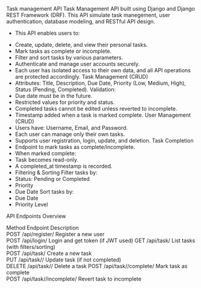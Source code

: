 Task management API
  Task Management API built using Django and Django REST Framework (DRF). This API simulate task manegement, user authentication, database modeling, and RESTful API design.
  * This API enables users to:
  - Create, update, delete, and view their personal tasks.
  - Mark tasks as complete or incomplete.
  - Filter and sort tasks by various parameters.
  - Authenticate and manage user accounts securely.
  - Each user has isolated access to their own data, and all API operations are protected accordingly.
Task Management (CRUD)
   - Attributes: Title, Description, Due Date, Priority (Low, Medium, High), Status (Pending, Completed).
Validation:
   - Due date must be in the future.
  - Restricted values for priority and status.
  - Completed tasks cannot be edited unless reverted to incomplete.
  - Timestamp added when a task is marked complete.
User Management (CRUD)
  - Users have: Username, Email, and Password.
  - Each user can manage only their own tasks.
  - Supports user registration, login, update, and deletion.
Task Completion
  - Endpoint to mark tasks as complete/incomplete.
  - When marked complete:
  - Task becomes read-only.
  - A completed_at timestamp is recorded.
  - Filtering & Sorting
Filter tasks by:
  - Status: Pending or Completed
  - Priority
  - Due Date
Sort tasks by:
  - Due Date
  - Priority Level


API Endpoints Overview

Method	    Endpoint	       Description	
POST	      /api/register/	 Register a new user	
POST	       /api/login/	  Login and get token (if JWT used)	
GET	        /api/task/	     List tasks (with filters/sorting)	
POST	       /api/task/	   Create a new task	
PUT	        /api/task/<id>/	  Update task (if not completed)	
DELETE	    /api/task/<id>/	  Delete a task	
POST	      /api/task/<id>/complete/	   Mark task as complete	
POST	     /api/task/<id>/incomplete/	  Revert task to incomplete	
